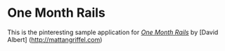 # One Month Rails

This is the pinteresting sample application for
[*One Month Rails*](http://onemonthrails.com)
by [David Albert] (http://mattangriffel.com)
